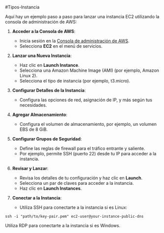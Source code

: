 #Tipos-Instancia 

Aquí hay un ejemplo paso a paso para lanzar una instancia EC2 utilizando la consola de administración de AWS:

1. **Acceder a la Consola de AWS**:
    
    - Inicia sesión en la [Consola de administración de AWS](https://aws.amazon.com/console/).
    - Selecciona **EC2** en el menú de servicios.
2. **Lanzar una Nueva Instancia**:
    
    - Haz clic en **Launch Instance**.
    - Selecciona una Amazon Machine Image (AMI) (por ejemplo, Amazon Linux 2).
    - Selecciona el tipo de instancia (por ejemplo, t3.micro).
3. **Configurar Detalles de la Instancia**:
    
    - Configura las opciones de red, asignación de IP, y más según tus necesidades.
4. **Agregar Almacenamiento**:
    
    - Configura el volumen de almacenamiento, por ejemplo, un volumen EBS de 8 GiB.
5. **Configurar Grupos de Seguridad**:
    
    - Define las reglas de firewall para el tráfico entrante y saliente.
    - Por ejemplo, permite SSH (puerto 22) desde tu IP para acceder a la instancia.
6. **Revisar y Lanzar**:
    
    - Revisa los detalles de tu configuración y haz clic en **Launch**.
    - Selecciona un par de claves para acceder a la instancia.
    - Haz clic en **Launch Instances**.
7. **Conectar a la Instancia**:
    
    - Utiliza SSH para conectarte a la instancia si es Linux:

```
ssh -i "path/to/key-pair.pem" ec2-user@your-instance-public-dns
```

Utiliza RDP para conectarte a la instancia si es Windows.